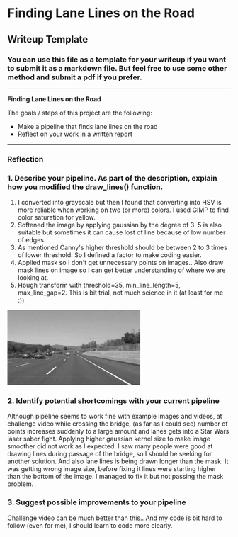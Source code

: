 # **Finding Lane Lines on the Road** 

## Writeup Template

### You can use this file as a template for your writeup if you want to submit it as a markdown file. But feel free to use some other method and submit a pdf if you prefer.

---

**Finding Lane Lines on the Road**

The goals / steps of this project are the following:
* Make a pipeline that finds lane lines on the road
* Reflect on your work in a written report


[//]: # (Image References)

[image1]: ./examples/grayscale.jpg "Grayscale"

---

### Reflection

### 1. Describe your pipeline. As part of the description, explain how you modified the draw_lines() function.

1. I converted into grayscale but then I found that converting into HSV is more reliable when working on two (or more) colors. I used GIMP to find color saturation for yellow. 
2. Softened the image by applying gaussian by the degree of 3. 5 is also suitable but sometimes it can cause lost of line because of low number of edges.
3. As mentioned Canny's higher threshold should be between 2 to 3 times of lower threshold. So I defined a factor to make coding easier.
4. Applied mask so I don't get unnecessary points on images.. Also draw mask lines on image so I can get better understanding of where we are looking at.
5. Hough transform with threshold=35, min_line_length=5, max_line_gap=2. This is bit trial, not much science in it (at least for me :))

![alt text][image1]


### 2. Identify potential shortcomings with your current pipeline

Although pipeline seems to work fine with example images and videos, at challenge video while crossing the bridge, (as far as I could see) number of points increases suddenly to a large amount and lanes gets into a Star Wars laser saber fight. Applying higher gaussian kernel size to make image smoother did not work as I expected. I saw many people were good at drawing lines during passage of the bridge, so I should be seeking for another solution. And also lane lines is being drawn longer than the mask. It was getting wrong image size, before fixing it lines were starting higher than the bottom of the image. I managed to fix it but not passing the mask problem. 

### 3. Suggest possible improvements to your pipeline

Challenge video can be much better than this.. And my code is bit hard to follow (even for me), I should learn to code more clearly.
